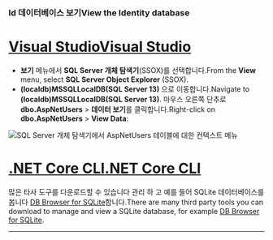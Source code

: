 ### <a name="view-the-identity-database"></a><span data-ttu-id="12d94-101">Id 데이터베이스 보기</span><span class="sxs-lookup"><span data-stu-id="12d94-101">View the Identity database</span></span>

# <a name="visual-studiotabvisual-studio"></a>[<span data-ttu-id="12d94-102">Visual Studio</span><span class="sxs-lookup"><span data-stu-id="12d94-102">Visual Studio</span></span>](#tab/visual-studio) 

* <span data-ttu-id="12d94-103">**보기** 메뉴에서 **SQL Server 개체 탐색기**(SSOX)를 선택합니다.</span><span class="sxs-lookup"><span data-stu-id="12d94-103">From the **View** menu, select **SQL Server Object Explorer** (SSOX).</span></span>
* <span data-ttu-id="12d94-104">**(localdb)MSSQLLocalDB(SQL Server 13)** 으로 이동합니다.</span><span class="sxs-lookup"><span data-stu-id="12d94-104">Navigate to **(localdb)MSSQLLocalDB(SQL Server 13)**.</span></span> <span data-ttu-id="12d94-105">마우스 오른쪽 단추로 **dbo.AspNetUsers**  >  **데이터 보기**를 클릭합니다.</span><span class="sxs-lookup"><span data-stu-id="12d94-105">Right-click on **dbo.AspNetUsers** > **View Data**:</span></span>

![SQL Server 개체 탐색기에서 AspNetUsers 테이블에 대한 컨텍스트 메뉴](~/security/authentication/accconfirm/_static/ssox.png)

# <a name="net-core-clitabnetcore-cli"></a>[<span data-ttu-id="12d94-107">.NET Core CLI</span><span class="sxs-lookup"><span data-stu-id="12d94-107">.NET Core CLI</span></span>](#tab/netcore-cli)

<span data-ttu-id="12d94-108">많은 타사 도구를 다운로드할 수 있습니다 관리 하 고 예를 들어 SQLite 데이터베이스를 봅니다 [DB Browser for SQLite](https://sqlitebrowser.org/)합니다.</span><span class="sxs-lookup"><span data-stu-id="12d94-108">There are many third party tools you can download to manage and view a SQLite database, for example [DB Browser for SQLite](https://sqlitebrowser.org/).</span></span>

---